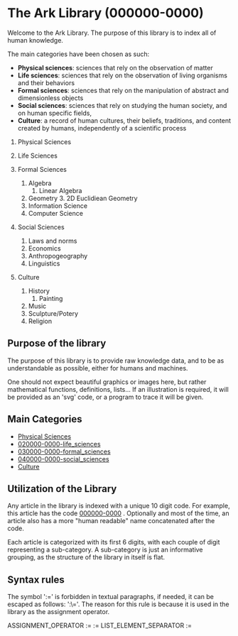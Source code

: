 # The Ark Library (000000-0000)

Welcome to the Ark Library.
The purpose of this library is to index all of human knowledge.

The main categories have been chosen as such:

- **Physical sciences**: sciences that rely on the observation of matter
- **Life sciences**: sciences that rely on the observation of living organisms and their behaviors
- **Formal sciences**: sciences that rely on the manipulation of abstract and dimensionless objects
- **Social sciences**: sciences that rely on studying the human society, and on human specific fields,
- **Culture**: a record of human cultures, their beliefs, traditions, and content created by humans, independently of a scientific process

1. Physical Sciences
	
2. Life Sciences
3. Formal Sciences
	1. Algebra
		1. Linear Algebra
	2. Geometry
		3. 2D Euclidiean Geometry
	3. Information Science
	4. Computer Science
4. Social Sciences
	1. Laws and norms
	2. Economics
	3. Anthropogeography
	4. Linguistics
5. Culture
	1. History
		1. Painting
	2. Music
	3. Sculpture/Potery
	4. Religion

## Purpose of the library

The purpose of this library is to provide raw knowledge data, and to be as understandable as possible, either for humans and machines.

One should not expect beautiful graphics or images here, but rather mathematical functions, definitions, lists...
If an illustration is required, it will be provided as an 'svg' code, or a program to trace it will be given.

## Main Categories

- [Physical Sciences](010000-0000-physical_sciences.md)
- [020000-0000-life_sciences](020000-0000-life_sciences.md)
- [030000-0000-formal_sciences](030000-0000-formal_sciences.md)
- [040000-0000-social_sciences](040000-0000-social_sciences.md)
- [Culture](050000-0000-culture.md)

## Utilization of the Library

Any article in the library is indexed with a unique 10 digit code.
For example, this article has the code [000000-0000](000000-0000-readme.md) .
Optionally and most of the time, an article also has a more "human readable" name concatenated after the code.

Each article is categorized with its first 6 digits, with each couple of digit representing a sub-category.
A sub-category is just an informative grouping, as the structure of the library in itself is flat.

## Syntax rules

The symbol ':\=' is forbidden in textual paragraphs, if needed, it can be escaped as follows: ':\\='. The reason for this rule is because it is used in the library as the assignment operator.

ASSIGNMENT_OPERATOR := :=
LIST_ELEMENT_SEPARATOR :=